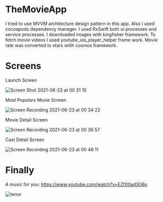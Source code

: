# TheMovieApp

I tried to use MVVM architecture design pattern in this app.
Also I used cocoapods dependency manager. 
I used RxSwift both ui processes and service processes.
I downloaded images with kingfisher framework.
To fetch movie videos I used youtube_ios_player_helper frame work.
Movie rate was converted to stars wiith cosmos framework.

# Screens 

Launch Screen

![Screen Shot 2021-06-23 at 00 31 10](https://user-images.githubusercontent.com/35069032/123002459-9e692200-d3ba-11eb-967b-f3e21077d4bf.png)

Most Populars Movie Screen

![Screen Recording 2021-06-23 at 00 34 22](https://user-images.githubusercontent.com/35069032/123002800-fdc73200-d3ba-11eb-9a1b-8837e7a61a99.gif)

Movie Detail Screen

![Screen Recording 2021-06-23 at 00 36 57](https://user-images.githubusercontent.com/35069032/123003074-572f6100-d3bb-11eb-80b0-0a88f52fc474.gif)

Cast Detail Screen

![Screen Recording 2021-06-23 at 00 46 11](https://user-images.githubusercontent.com/35069032/123003881-87c3ca80-d3bc-11eb-9a4a-ef262be98643.gif)

# Finally

A music for you: https://www.youtube.com/watch?v=EZf00ad3G6o

![tenor](https://user-images.githubusercontent.com/35069032/123004024-bd68b380-d3bc-11eb-91f9-c0521032d7cb.gif)
